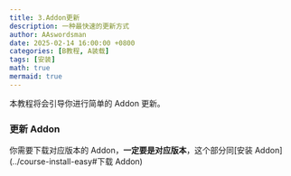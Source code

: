 ```yaml
---
title: 3.Addon更新
description: 一种最快速的更新方式
author: AAswordsman
date: 2025-02-14 16:00:00 +0800
categories: [B教程, A装载]
tags: [安装]
math: true
mermaid: true
---
```


本教程将会引导你进行简单的 Addon 更新。

### 更新 Addon

你需要下载对应版本的 Addon，**一定要是对应版本**，这个部分同[安装 Addon](../course-install-easy#下载 Addon)

###
